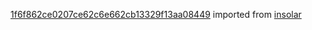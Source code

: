 [1f6f862ce0207ce62c6e662cb13329f13aa08449](https://github.com/insolar/insolar/commit/1f6f862ce0207ce62c6e662cb13329f13aa08449) imported from [insolar](https://github.com/insolar/insolar)
